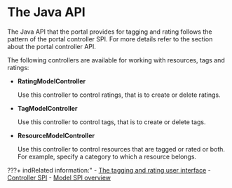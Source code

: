 # The Java API

The Java API that the portal provides for tagging and rating follows the pattern of the portal controller SPI. For more details refer to the section about the portal controller API.

The following controllers are available for working with resources, tags and ratings:

-   **RatingModelController**

    Use this controller to control ratings, that is to create or delete ratings.

-   **TagModelController**

    Use this controller to control tags, that is to create or delete tags.

-   **ResourceModelController**

    Use this controller to control resources that are tagged or rated or both. For example, specify a category to which a resource belongs.



???+ indRelated information:"
    - [The tagging and rating user interface](../tagging_rating_ui/index.md)
    - [Controller SPI](../../../extend_dx/apis/controller_spi/index.md)
    - [Model SPI overview](../../../extend_dx/apis/model_spi/index.md)

